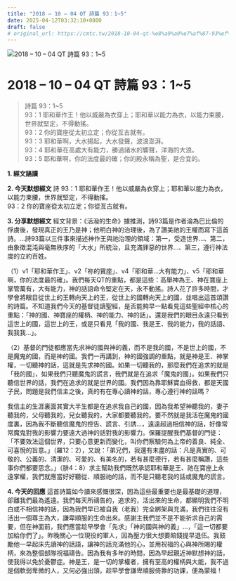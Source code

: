 ```yaml
---
title: "2018 – 10 – 04 QT 詩篇 93：1~5"
date: 2025-04-12T03:32:10+0800
draft: false
# original_url: https://cmtc.tw/2018-10-04-qt-%e8%a9%a9%e7%af%87-93%ef%bc%9a15
---
```


![2018 – 10 – 04 QT 詩篇 93：1\~5](/images/qt.jpg   "2018 – 10 – 04 QT 詩篇 93：1\~5")

# 2018 – 10 – 04 QT 詩篇 93：1\~5

> 詩篇 93：1\~5  
> 93：1 耶和華作王！他以威嚴為衣穿上；耶和華以能力為衣，以能力束腰，世界就堅定，不得動搖。  
> 93：2 你的寶座從太初立定；你從亙古就有。  
> 93：3 耶和華啊，大水揚起，大水發聲，波浪澎湃。  
> 93：4 耶和華在高處大有能力，勝過諸水的響聲，洋海的大浪。  
> 93：5 耶和華啊，你的法度最的確；你的殿永稱為聖，是合宜的。

**1. 經文誦讀**

**2.  今天默想經文**
詩 93：1 耶和華作王！他以威嚴為衣穿上；耶和華以能力為衣，以能力束腰，世界就堅定，不得動搖。  
93：2 你的寶座從太初立定；你從亙古就有。

**3. 分享默想經文**
經文背景：《活潑的生命》據推測，詩93篇是作者淪為巴比倫的俘虜後，發現真正的王乃是神；他明白神的治理後，為了讚美祂的王權而寫下這首詩。…詩93篇以三件事來描述神作王與祂治理的領域：第一，受造世界…、第二，由象徵混沌與毫無秩序的「大水」所統治，且充滿罪惡的世界…、第三，遵行神法度的立約百姓。

（1）v1「耶和華作王」、v2「祢的寶座」、v4「耶和華…大有能力」、v5「耶和華啊，你的法度最的確」。我們每天QT的重點，都是這些：高舉神為王、神在寶座上掌管萬有，大有能力，神的話語命令堅定在天，永不動搖。詩人花了許多時間，才學會將眼目從世上的王轉向天上的王，從世上的國轉向天上的國，並唱出這首頌讚的詩篇。不知道我們今天的基督徒讀聖經，是否能夠早一點看見這些聖經中核心的重點：「神的國、神寶座的權柄、神的能力、神的話」。還是我們的眼目永遠只看到這世上的國，這世上的王，或是只看見「我的國、我是王、我的能力，我的話語、我我我…」。

（2）基督的門徒都應當先求神的國與神的義，而不是我的國，不是世上的國，不是魔鬼的國，而是神的國。我們一再講到，神的國強調的重點，就是神是王、神掌權，一切聽神的話，這就是先求神的國。如果一切聽我的，那麼我們在追求的就是「我的國」，如果我們只聽魔鬼的謊言，我們就是在追求「魔鬼的國」。如果我們只聽信世界的話，我們在追求的就是世界的國。我們因為靠耶穌寶血得救，都是天國子民，問題是我們信主之後，真的有在專心讀神的話，專心遵行神的話嗎？

我信主的生涯裏面其實大半生都是在追求我自己的國，因為我希望神聽我的，妻子聽我的，父母聽我的，兒女聽我的，大家都要聽我的。要不然就是我活在魔鬼的國度裏，因為我不斷聽信魔鬼的控告、謊言、引誘…，遠遠超過相信神的話，好像常常魔鬼對我的影響力要遠大過神的話對我的影響力。保羅提醒我們基督的門徒：「不要效法這個世界，只要心意更新而變化，叫你們察驗何為上帝的善良、純全、可喜悅的旨意。」（羅12：2），又說：「弟兄們，我還有未盡的話：凡是真實的、可敬的、公義的、清潔的、可愛的、有美名的，若有甚麼德行，若有甚麼稱讚，這些事你們都要思念。」（腓4：8）求主幫助我們既然承認耶和華是王、祂在寶座上永遠掌權，我們就應當好好聽從、順服祂的話，而不是只聽老我的話或魔鬼的謊言。

**4. 今天的回應**
這首詩篇如今讀來感慨很深，因為這些最重要也是最基礎的道理，卻離我們最為遙遠。我們每天所禱告的，追求的，活出來的生命，都顯明我們不明白或不相信神的話，因為我們早已被自我（老我）完全綁架與充滿，我們往往沒有活出一個尊主為大，謙卑順服的生命出來。感謝主我們並不是不能祈求自己的需要，但在神面前，我們應當趁早學會「先求」「神的國與神的義」…，「這一切都要加給你們了」。昨晚關心一位現役的軍人，因為壓力很大想要賠錢提早退伍。我鼓勵他一早起床先讀神的話語，讓神的話充滿他的心，並用祝福的心與神所賜的權柄，來為整個部隊祝福禱告。因為我有多年的時間，因為早起親近神默想神的話，使我得以免於憂鬱症。神是王，是一切的掌權者，擁有至高的權柄與大能，我不過是個軟弱卑微的人，又何必強出頭，趁早學會謙卑順服倚靠的功課，便為蒙福！
